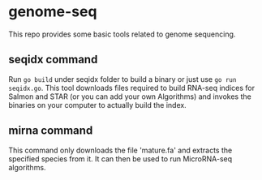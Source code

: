 # genome-seq
This repo provides some basic tools related to genome sequencing.

## seqidx command
Run `go build` under seqidx folder to build a binary or just use `go run seqidx.go`. This tool downloads files required to build RNA-seq indices for Salmon and STAR (or you can add your own Algorithms) and invokes the binaries on your computer to actually build the index. 

## mirna command
This command only downloads the file 'mature.fa' and extracts the specified species from it. It can then be used to run MicroRNA-seq algorithms.
